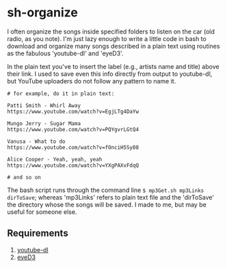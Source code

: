 # sh-organize
I often organize the songs inside specified folders to listen on the car (old radio, as you note). 
I'm just lazy enough to write a little code in bash to download and organize many songs described in a plain text using routines as the fabulous 'youtube-dl' and 'eyeD3'.

In the plain text you've to insert the label (e.g., artists name and title) above their link. I used to save even this info directly from output to youtube-dl, but YouTube uploaders do not follow any pattern to name it.

```
# for example, do it in plain text:

Patti Smith - Whirl Away
https://www.youtube.com/watch?v=EgjLTg4DaYw

Mungo Jerry - Sugar Mama
https://www.youtube.com/watch?v=PQYgvrLGtQ4

Vanusa - What to do
https://www.youtube.com/watch?v=fOnciH5Sy08

Alice Cooper - Yeah, yeah, yeah
https://www.youtube.com/watch?v=YXgPAXvFdqQ

# and so on
```

The bash script runs through the command line `$ mp3Get.sh mp3Links dirToSave`; whereas 'mp3Links' refers to plain text file and the 'dirToSave' the directory whose the songs will be saved. I made to me, but may be useful for someone else. 

## Requirements
1. [youtube-dl](https://github.com/ytdl-org/youtube-dl/)
2. [eyeD3](https://github.com/nicfit/eyed3)
